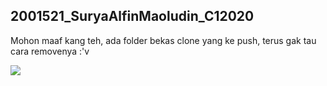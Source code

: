 ## 2001521_SuryaAlfinMaoludin_C12020

<p> Mohon maaf kang teh, ada folder bekas clone yang ke push, terus gak tau cara removenya :'v </p>

<img src = "https://external-content.duckduckgo.com/iu/?u=https%3A%2F%2Fmedia3.giphy.com%2Fmedia%2FemMs23PMNavYHWa1nh%2Fgiphy.gif&f=1&nofb=1">
